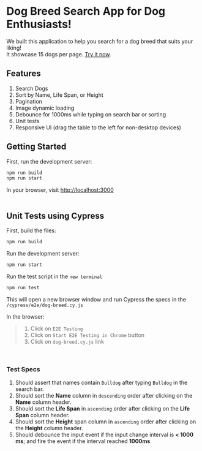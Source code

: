 # Dog Breed Search App for Dog Enthusiasts! 
We built this application to help you search for a dog breed that suits your liking!  
It showcase 15 dogs per page. [Try it now](https://weggo7-3000.csb.app/).

## Features
1. Search Dogs
2. Sort by Name, Life Span, or Height
3. Pagination
4. Image dynamic loading
5. Debounce for 1000ms while typing on search bar or sorting
6. Unit tests
7. Responsive UI (drag the table to the left for non-desktop devices)

## Getting Started

First, run the development server:
```bash
npm run build
npm run start
```
In your browser, visit [http://localhost:3000](http://localhost:3000) <br/><br/>


## Unit Tests using Cypress

First, build the files:
```bash
npm run build
```
Run the development server:
```bash
npm run start
```
Run the test script in the `new terminal`
```bash
npm run test
```

This will open a new browser window and run Cypress the specs in the `/cypress/e2e/dog-breed.cy.js`  

In the browser:

> 1. Click on `E2E Testing`
> 2. Click on `Start E2E Testing in Chrome` button
> 3. Click on `dog-breed.cy.js` link

<br>

### Test Specs
1. Should assert that names contain `Bulldog` after typing `Bulldog` in the search bar.
2. Should sort the **Name** column in `descending` order after clicking on the **Name** column header.
3. Should sort the **Life Span** in `ascending` order after clicking on the **Life Span** column header.
4. Should sort the **Height** span column in `ascending` order after clicking on the **Height** column header.
5. Should debounce the input event if the input change interval is **< 1000 ms**; and fire the event if the interval reached **1000ms**